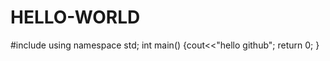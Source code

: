 # HELLO-WORLD
#include<iostream>
using namespace std;
int main()
{cout<<"hello github";
return 0;
}
